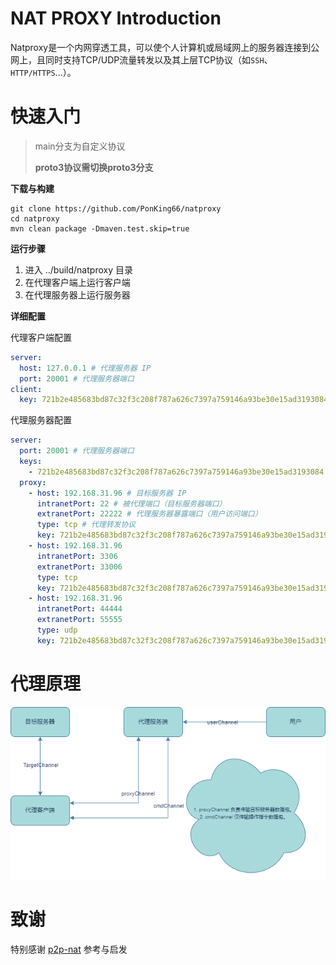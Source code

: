 # NAT PROXY Introduction
Natproxy是一个内网穿透工具，可以使个人计算机或局域网上的服务器连接到公网上，且同时支持TCP/UDP流量转发以及其上层TCP协议（如`SSH`、`HTTP/HTTPS`...）。

# 快速入门
> main分支为自定义协议
> 
> **proto3协议需切换proto3分支**

**下载与构建**

```shell
git clone https://github.com/PonKing66/natproxy
cd natproxy
mvn clean package -Dmaven.test.skip=true
```

**运行步骤**

1. 进入 ../build/natproxy 目录
2. 在代理客户端上运行客户端
3. 在代理服务器上运行服务器

**详细配置**

代理客户端配置

```yaml
server:
  host: 127.0.0.1 # 代理服务器 IP
  port: 20001 # 代理服务器端口
client:
  key: 721b2e485683bd87c32f3c208f787a626c7397a759146a93be30e15ad3193084 # 认证客户端 key
```

代理服务器配置

```yaml
server:
  port: 20001 # 代理服务器端口
  keys:
    - 721b2e485683bd87c32f3c208f787a626c7397a759146a93be30e15ad3193084 # 合法登录客户端 Key，与代理客户端配置中的相同
  proxy:
    - host: 192.168.31.96 # 目标服务器 IP
      intranetPort: 22 # 被代理端口（目标服务器端口）
      extranetPort: 22222 # 代理服务器暴露端口（用户访问端口）
      type: tcp # 代理转发协议
      key: 721b2e485683bd87c32f3c208f787a626c7397a759146a93be30e15ad3193084 # 指定开启代理客户端
    - host: 192.168.31.96
      intranetPort: 3306
      extranetPort: 33006
      type: tcp
      key: 721b2e485683bd87c32f3c208f787a626c7397a759146a93be30e15ad3193084
    - host: 192.168.31.96
      intranetPort: 44444
      extranetPort: 55555
      type: udp
      key: 721b2e485683bd87c32f3c208f787a626c7397a759146a93be30e15ad3193084
```

# 代理原理

![](./drawio.png)

# 致谢

特别感谢 [p2p-nat](https://gitee.com/TANGMONK-MEAT/p2p-nat) 参考与启发
